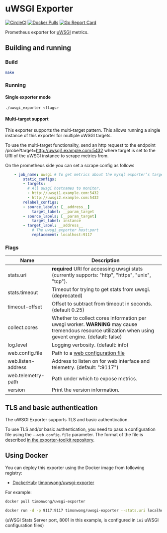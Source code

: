 # uWSGI Exporter

[![CircleCI](https://circleci.com/gh/timonwong/uwsgi_exporter/tree/master.svg?style=shield)][circleci]
[![Docker Pulls](https://img.shields.io/docker/pulls/timonwong/uwsgi-exporter.svg?maxAge=604800)][hub]
[![Go Report Card](https://goreportcard.com/badge/github.com/timonwong/uwsgi_exporter)](https://goreportcard.com/report/github.com/timonwong/uwsgi_exporter)

Prometheus exporter for [uWSGI] metrics.

## Building and running

### Build

```bash
make
```

### Running

#### Single exporter mode

```bash
./uwsgi_exporter <flags>
```

#### Multi-target support

This exporter supports the multi-target pattern. This allows running a single instance of this exporter for multiple uWSGI targets.

To use the multi-target functionality, send an http request to the endpoint /probe?target=http://uwsgi1.example.com:5432 where target is set to the URI of the uWSGI instance to scrape metrics from.

On the prometheus side you can set a scrape config as follows

```yaml
    - job_name: uwsgi # To get metrics about the mysql exporter’s targets
        static_configs:
        - targets:
          # All uwsgi hostnames to monitor.
          - http://uwsgi1.example.com:5432
          - http://uwsgi2.example.com:5432
        relabel_configs:
        - source_labels: [__address__]
            target_label: __param_target
        - source_labels: [__param_target]
            target_label: instance
        - target_label: __address__
            # The uwsgi_exporter host:port
            replacement: localhost:9117
```

### Flags

| Name               | Description                                                                                                                                             |
|--------------------|---------------------------------------------------------------------------------------------------------------------------------------------------------|
| stats.uri          | **required** URI for accessing uwsgi stats (currently supports: "http", "https", "unix", "tcp").                                                        |
| stats.timeout      | Timeout for trying to get stats from uwsgi. (deprecated)                                                                                                |
| timeout-offset     | Offset to subtract from timeout in seconds. (default 0.25)                                                                                              |
| collect.cores      | Whether to collect cores information per uwsgi worker. **WARNING** may cause tremendous resource utilization when using gevent engine. (default: false) |
| log.level          | Logging verbosity. (default: info)                                                                                                                      |
| web.config.file    | Path to a [web configuration file](#tls-and-basic-authentication)                                                                                       |
| web.listen-address | Address to listen on for web interface and telemetry. (default: ":9117")                                                                                |
| web.telemetry-path | Path under which to expose metrics.                                                                                                                     |
| version            | Print the version information.                                                                                                                          |

## TLS and basic authentication

The uWSGI Exporter supports TLS and basic authentication.

To use TLS and/or basic authentication, you need to pass a configuration file
using the `--web.config.file` parameter. The format of the file is described
[in the exporter-toolkit repository](https://github.com/prometheus/exporter-toolkit/blob/master/docs/web-configuration.md).

## Using Docker

You can deploy this exporter using the Docker image from following registry:

- [DockerHub]\: [timonwong/uwsgi-exporter](https://registry.hub.docker.com/u/timonwong/uwsgi-exporter/)

For example:

```bash
docker pull timonwong/uwsgi-exporter

docker run -d -p 9117:9117 timonwong/uwsgi-exporter --stats.uri localhost:8001
```

(uWSGI Stats Server port, 8001 in this example, is configured in `ini` uWSGI configuration files)

[uwsgi]: https://uwsgi-docs.readthedocs.io
[circleci]: https://circleci.com/gh/timonwong/uwsgi_exporter
[hub]: https://hub.docker.com/r/timonwong/uwsgi-exporter/
[travis]: https://travis-ci.org/timonwong/uwsgi_exporter
[dockerhub]: https://hub.docker.com
